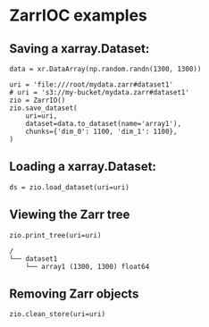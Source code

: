 # ZarrIOC examples

## Saving a xarray.Dataset:
    data = xr.DataArray(np.random.randn(1300, 1300))

    uri = 'file:///root/mydata.zarr#dataset1'
    # uri = 's3://my-bucket/mydata.zarr#dataset1'
    zio = ZarrIO()
    zio.save_dataset(
        uri=uri,
        dataset=data.to_dataset(name='array1'),
        chunks={'dim_0': 1100, 'dim_1': 1100},
    )

## Loading a xarray.Dataset:
    ds = zio.load_dataset(uri=uri)

## Viewing the Zarr tree
    zio.print_tree(uri=uri)

    /
    └── dataset1
        └── array1 (1300, 1300) float64

## Removing Zarr objects
    zio.clean_store(uri=uri)
